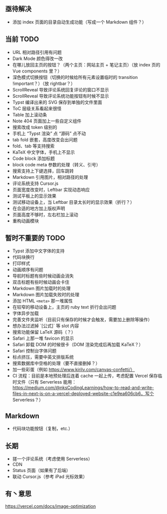 ## 亟待解决

 - 添加 index 页面的目录自动生成功能（写成一个 Markdown 组件？）

## 当前 TODO

 - URL 相对路径引用有问题
 - Dark Mode 颜色得改一改
 - 在哪儿放回主页的按钮？（两个主页：网站主页 + 笔记主页）（放 index 页的 Vue components 里？）
 - 深色模式切换按钮（切换的时候给所有元素设置临时的 transition !important？）（放 rightbar？）
 - ScrollReveal 导致评论系统回复评论的窗口不显示
 - ScrollReveal 导致评论系统功能按钮有时候不显示
 - Typst 编译出来的 SVG 保存到单独的文件里面
 - ToC 层级关系看起来很怪
 - Table 加上滚动条
 - Note 404 页面加上一些自定义组件
 - 搜索改成 token 级别的
 - 手机上 “Typst 渲染” 点 “源码” 点不动
 - tab fold 嵌套，高度改变会出问题
 - fold、tab 等支持搜索
 - KaTeX 中文字体，手机上不显示
 - Code block 添加标题
 - block code meta 参数的处理（转义、引号）
 - 搜索支持上下键选择，回车跳转
 - Markdown 引用图片，相对路径的处理
 - 评论系统支持 Cursor.js
 - 页面宽度改变时，Leftbar 实现动态响应
 - 测试平板上的显示效果
 - 测试移动设备上，当 Leftbar 目录太长时的显示效果（折行？）
 - 在合适的地方加上版权声明
 - 页面高度不够时，左右栏加上滚动
 - 重构动画模块

## 暂时不重要的 TODO

 - Typst 添加中文字体的支持
 - 代码块换行
 - 打印样式
 - 动画顺序有问题
 - 导航时标题有些时候动画会消失
 - 双击标题有些时候动画会卡住
 - Markdown 图片加载时的处理
 - Markdown 图片加载失败时的处理
 - 添加 HTML `<meta>` 那一堆属性 
 - 在较窄的移动设备上，主页的 ruby text 折行会出问题
 - 字体异步加载
 - 完善文件夹监听（目前只有保存的时候才会触发，需要加上删除等操作）
 - 想办法过滤掉 \`[公式]\` 等 slot 内容
 - 搜索功能保留 LaTeX 源码（？）
 - Safari 上那一堆 favicon 的显示
 - Safari 卸载 DOM 的时候很卡（DOM 渲染完成后再加载 KaTeX？）
 - Safari 控制台字体问题
 - 标点挤压，需要中英文排版系统
 - 搜索数据库中空格的处理（要不直接删掉？）
 - 加一些彩蛋（例如 https://www.kirilv.com/canvas-confetti/）
 - CI 流程：目前是本地预处理后连着 cache 一起上传，考虑配置 Vercel 保存临时文件（只有 Serverless 能用：https://medium.com/@nksCodingLearnings/how-to-read-and-write-files-in-next-js-on-a-vercel-deployed-website-c1e9ea606cb6，写个 Serverless？）

## Markdown

 - 代码块功能按钮（复制，etc.）

## 长期

 - 搓一个评论系统（考虑使用 Serverless）
 - CDN
 - Status 页面（如果有了后端）
 - 联动 Cursor.js（参考 iPad 光标效果）

## 有丶意思

https://vercel.com/docs/image-optimization
